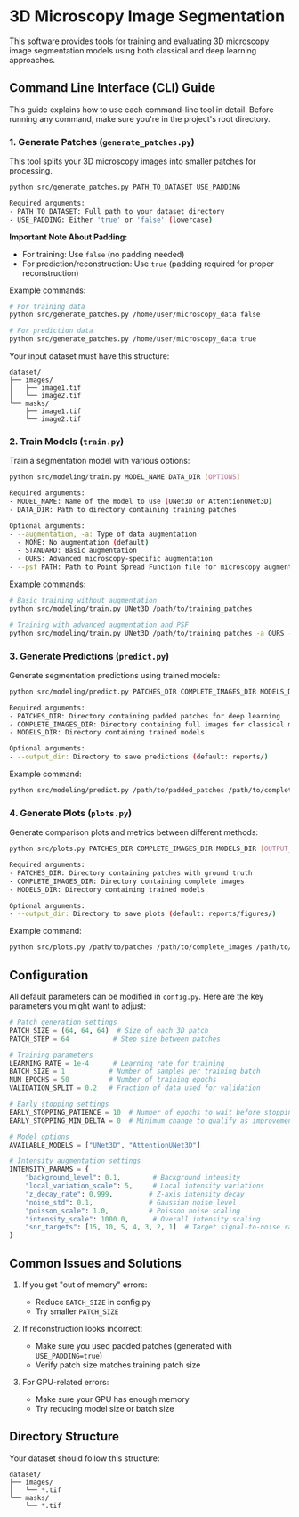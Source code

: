 # 3D Microscopy Image Segmentation

This software provides tools for training and evaluating 3D microscopy image segmentation models using both classical and deep learning approaches.

## Command Line Interface (CLI) Guide

This guide explains how to use each command-line tool in detail. Before running any command, make sure you're in the project's root directory.

### 1. Generate Patches (`generate_patches.py`)

This tool splits your 3D microscopy images into smaller patches for processing.

```bash
python src/generate_patches.py PATH_TO_DATASET USE_PADDING

Required arguments:
- PATH_TO_DATASET: Full path to your dataset directory
- USE_PADDING: Either 'true' or 'false' (lowercase)
```

**Important Note About Padding:**
- For training: Use `false` (no padding needed)
- For prediction/reconstruction: Use `true` (padding required for proper reconstruction)

Example commands:
```bash
# For training data
python src/generate_patches.py /home/user/microscopy_data false

# For prediction data
python src/generate_patches.py /home/user/microscopy_data true
```

Your input dataset must have this structure:
```
dataset/
├── images/
│   ├── image1.tif
│   └── image2.tif
└── masks/
    ├── image1.tif
    └── image2.tif
```

### 2. Train Models (`train.py`)

Train a segmentation model with various options:

```bash
python src/modeling/train.py MODEL_NAME DATA_DIR [OPTIONS]

Required arguments:
- MODEL_NAME: Name of the model to use (UNet3D or AttentionUNet3D)
- DATA_DIR: Path to directory containing training patches

Optional arguments:
- --augmentation, -a: Type of data augmentation
  - NONE: No augmentation (default)
  - STANDARD: Basic augmentation
  - OURS: Advanced microscopy-specific augmentation
- --psf PATH: Path to Point Spread Function file for microscopy augmentation
```

Example commands:
```bash
# Basic training without augmentation
python src/modeling/train.py UNet3D /path/to/training_patches

# Training with advanced augmentation and PSF
python src/modeling/train.py UNet3D /path/to/training_patches -a OURS --psf /path/to/psf.tif
```

### 3. Generate Predictions (`predict.py`)

Generate segmentation predictions using trained models:

```bash
python src/modeling/predict.py PATCHES_DIR COMPLETE_IMAGES_DIR MODELS_DIR [OUTPUT_DIR]

Required arguments:
- PATCHES_DIR: Directory containing padded patches for deep learning
- COMPLETE_IMAGES_DIR: Directory containing full images for classical methods
- MODELS_DIR: Directory containing trained models

Optional arguments:
- --output_dir: Directory to save predictions (default: reports/)
```

Example command:
```bash
python src/modeling/predict.py /path/to/padded_patches /path/to/complete_images /path/to/models --output_dir /path/to/predictions
```

### 4. Generate Plots (`plots.py`)

Generate comparison plots and metrics between different methods:

```bash
python src/plots.py PATCHES_DIR COMPLETE_IMAGES_DIR MODELS_DIR [OUTPUT_DIR]

Required arguments:
- PATCHES_DIR: Directory containing patches with ground truth
- COMPLETE_IMAGES_DIR: Directory containing complete images
- MODELS_DIR: Directory containing trained models

Optional arguments:
- --output_dir: Directory to save plots (default: reports/figures/)
```

Example command:
```bash
python src/plots.py /path/to/patches /path/to/complete_images /path/to/models --output_dir /path/to/plots
```

## Configuration

All default parameters can be modified in `config.py`. Here are the key parameters you might want to adjust:

```python
# Patch generation settings
PATCH_SIZE = (64, 64, 64)  # Size of each 3D patch
PATCH_STEP = 64           # Step size between patches

# Training parameters
LEARNING_RATE = 1e-4      # Learning rate for training
BATCH_SIZE = 1           # Number of samples per training batch
NUM_EPOCHS = 50          # Number of training epochs
VALIDATION_SPLIT = 0.2   # Fraction of data used for validation

# Early stopping settings
EARLY_STOPPING_PATIENCE = 10  # Number of epochs to wait before stopping
EARLY_STOPPING_MIN_DELTA = 0  # Minimum change to qualify as improvement

# Model options
AVAILABLE_MODELS = ["UNet3D", "AttentionUNet3D"]

# Intensity augmentation settings
INTENSITY_PARAMS = {
    "background_level": 0.1,        # Background intensity
    "local_variation_scale": 5,     # Local intensity variations
    "z_decay_rate": 0.999,         # Z-axis intensity decay
    "noise_std": 0.1,              # Gaussian noise level
    "poisson_scale": 1.0,          # Poisson noise scaling
    "intensity_scale": 1000.0,      # Overall intensity scaling
    "snr_targets": [15, 10, 5, 4, 3, 2, 1]  # Target signal-to-noise ratios
}
```

## Common Issues and Solutions

1. If you get "out of memory" errors:
   - Reduce `BATCH_SIZE` in config.py
   - Try smaller `PATCH_SIZE`

2. If reconstruction looks incorrect:
   - Make sure you used padded patches (generated with `USE_PADDING=true`)
   - Verify patch size matches training patch size

3. For GPU-related errors:
   - Make sure your GPU has enough memory
   - Try reducing model size or batch size

## Directory Structure

Your dataset should follow this structure:
```
dataset/
├── images/
│   └── *.tif
└── masks/
    └── *.tif
```